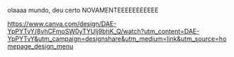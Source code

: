 olaaaa mundo, deu certo NOVAMENTEEEEEEEEEEE


https://www.canva.com/design/DAE-YpPYTvY/8vhCFmoSW0yTYUlj9bhK_Q/watch?utm_content=DAE-YpPYTvY&utm_campaign=designshare&utm_medium=link&utm_source=homepage_design_menu
